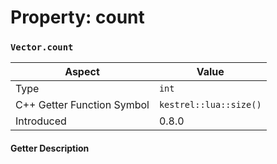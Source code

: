
# Property: count
### `Vector.count`

| Aspect | Value |
| --- | --- |
| Type | `int` |
| C++ Getter Function Symbol | `kestrel::lua::size()` |
| Introduced | 0.8.0 |

#### Getter Description

